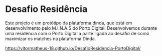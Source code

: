 # Desafio Residência
Este projeto é um protótipo da plataforma dinda, que está em desenvolvimento pelo M.I.N.A.S do Porto Digital.
Desenvolvemos durante uma residência com o Porto Digital a parte ligada ao desafio de como maximizar os matches na plataforma Dinda.

https://vitormatheus-18.github.io/DesafioResidencia-PortoDigital/

